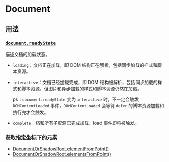 # Document

## 用法

### [`document​.ready​State`](https://developer.mozilla.org/zh-CN/docs/Web/API/Document/readyState)

描述文档的加载状态。

- `loading`：文档正在加载，即 DOM 结构正在解析，包括同步加载的样式和脚本资源。
- `interactive`：文档已经加载完成，即 DOM 结构被解析，包括同步加载的样式和脚本资源，但图片和异步加载的样式和脚本资源仍然在加载。

    ps：`document​.ready​State` 变为 `interactive` 时，不一定会触发 `DOMContentLoaded` 事件，`DOMContentLoaded` 会等待 `defer` 的脚本资源加载和执行完才会触发。

- `complete`：档和所有子资源已完成加载，load 事件即将被触发。

### 获取指定坐标下的元素

- [DocumentOrShadowRoot.elementFromPoint()](https://developer.mozilla.org/zh-CN/docs/Web/API/Document/elementFromPoint)
- [DocumentOrShadowRoot.elementsFromPoint()](https://developer.mozilla.org/zh-CN/docs/Web/API/Document/elementsFromPoint#%E6%B5%8F%E8%A7%88%E5%99%A8%E5%85%BC%E5%AE%B9%E6%80%A7)
